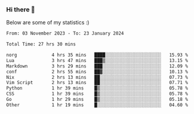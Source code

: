 ### Hi there 👋
Below are some of my statistics :)

<!--START_SECTION:waka-->

```txt
From: 03 November 2023 - To: 23 January 2024

Total Time: 27 hrs 30 mins

norg             4 hrs 35 mins   ████░░░░░░░░░░░░░░░░░░░░░   15.93 %
Lua              3 hrs 47 mins   ███▒░░░░░░░░░░░░░░░░░░░░░   13.15 %
Markdown         3 hrs 29 mins   ███░░░░░░░░░░░░░░░░░░░░░░   12.09 %
conf             2 hrs 55 mins   ██▓░░░░░░░░░░░░░░░░░░░░░░   10.13 %
Nix              2 hrs 13 mins   ██░░░░░░░░░░░░░░░░░░░░░░░   07.73 %
Vim Script       2 hrs 13 mins   ██░░░░░░░░░░░░░░░░░░░░░░░   07.71 %
Python           1 hr 39 mins    █▒░░░░░░░░░░░░░░░░░░░░░░░   05.78 %
CSS              1 hr 39 mins    █▒░░░░░░░░░░░░░░░░░░░░░░░   05.78 %
Go               1 hr 29 mins    █▒░░░░░░░░░░░░░░░░░░░░░░░   05.18 %
Other            1 hr 19 mins    █░░░░░░░░░░░░░░░░░░░░░░░░   04.60 %
```

<!--END_SECTION:waka-->

<!--
**KlapenHz/KlapenHz** is a ✨ _special_ ✨ repository because its `README.md` (this file) appears on your GitHub profile.

Here are some ideas to get you started:

- 🔭 I’m currently working on ...
- 🌱 I’m currently learning ...
- 👯 I’m looking to collaborate on ...
- 🤔 I’m looking for help with ...
- 💬 Ask me about ...
- 📫 How to reach me: ...
- 😄 Pronouns: ...
- ⚡ Fun fact: ...
-->
